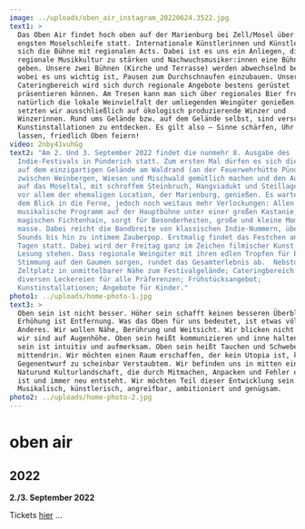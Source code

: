 ```yaml
---
image: ../uploads/oben_air_instagram_20220624.3522.jpg
text1: >
  Das Oben Air findet hoch oben auf der Marienburg bei Zell/Mosel über der
  engsten Moselschleife statt. Internationale Künstlerinnen und Künstler teilen
  sich die Bühne mit regionalen Acts. Dabei ist es uns ein Anliegen, die
  regionale Musikkultur zu stärken und Nachwuchsmusiker:innen eine Bühne zu
  geben. Unsere zwei Bühnen (Kirche und Terrasse) werden abwechselnd bespielt,
  wobei es uns wichtig ist, Pausen zum Durchschnaufen einzubauen. Unser
  Cateringbereich wird sich durch regionale Angebote bestens gerüstet
  präsentieren können. Am Tresen kann man sich über regionales Bier freuen und
  natürlich die lokale Weinvielfalt der umliegenden Weingüter genießen. Dabei
  setzten wir ausschließlich auf ökologisch produzierende Winzer und
  Winzerinnen. Rund ums Gelände bzw. auf dem Gelände selbst, sind verschiedenste
  Kunstinstallationen zu entdecken. Es gilt also – Sinne schärfen, Uhr zu Hause
  lassen, friedlich Oben feiern!
video: 2nby41vuhGg
text2: "Am 2. Und 3. September 2022 findet die nunmehr 8. Ausgabe des
  Indie-Festivals in Pünderich statt. Zum ersten Mal dürfen es sich die Gäste
  auf dem einzigartigen Gelände am Waldrand (an der Feuerwehrhütte Pünderich),
  zwischen Weinbergen, Wiesen und Mischwald gemütlich machen und den Ausblick
  auf das Moseltal, mit schroffem Steinbruch, Hangviadukt und Steillagen sowie
  vor allem der ehemaligen Location, der Marienburg, genießen. Es warten, neben
  dem Blick in die Ferne, jedoch noch weitaus mehr Verlockungen: Allen voran das
  musikalische Programm auf der Hauptbühne unter einer großen Kastanie, sowie im
  magischen Fichtenhain, sorgt für Besonderheiten, große und kleine Momente en
  masse. Dabei reicht die Bandbreite von klassischen Indie-Nummern, über jazzige
  Sounds bis hin zu intimem Zauberpop. Erstmalig findet das Festchen an zwei
  Tagen statt. Dabei wird der Freitag ganz im Zeichen filmischer Kunst und einer
  Lesung stehen. Dass regionale Weingüter mit ihren edlen Tropfen für besondere
  Stimmung auf den Gaumen sorgen, rundet das Gesamterlebnis ab.  Nebstdem:
  Zeltplatz in unmittelbarer Nähe zum Festivalgelände; Cateringbereich mit
  diversen Leckereien für alle Präferenzen; Frühstücksangebot;
  Kunstinstallationen; Angebote für Kinder."
photo1: ../uploads/home-photo-1.jpg
text3: >
  Oben sein ist nicht besser. Höher sein schafft keinen besseren Überblick.
  Erhöhung ist Entfernung. Was das Oben für uns bedeutet, ist etwas völlig
  Anderes. Wir wollen Nähe, Berührung und Weitsicht. Wir blicken nicht herab,
  wir sind auf Augenhöhe. Oben sein heißt kommunizieren und inne halten. Oben
  sein ist intuitiv und aufmerksam. Oben sein heißt Tauchen und Schweben. Immer
  mittendrin. Wir möchten einen Raum erschaffen, der kein Utopia ist, kein
  Gegenentwurf zu scheinbar Verstaubtem. Wir befinden uns in mitten einer
  Naturund Kulturlandschaft, die durch Mitmachen, Anpacken und Fehler entstanden
  ist und immer neu entsteht. Wir möchten Teil dieser Entwicklung sein.
  Musikalisch, künstlerisch, angreifbar, ambitioniert und genügsam.
photo2: ../uploads/home-photo-2.jpg
---
```

# oben air

## **2022**        

**2./3. September 2022**

Tickets [](https://www.ticket-regional.de/events.php?eventseriesID=710&mysearchEventseries=710)[hier](https://www.ticket-regional.de/events.php?eventseriesID=710&mysearchEventseries=710) ...